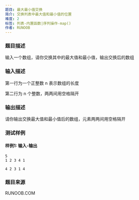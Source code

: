```yaml
---
题目: 最大最小值交换
简介: 交换列表中最大值和最小值的位置
难度: 2
标签: 列表-内置函数|序列操作-map()
作者: RUNOOB
---
```


### 题目描述

输入一个数组，请你交换其中的最大值和最小值，输出交换后的数组

### 输入描述

第一行为一个正整数 n 表示数组的长度

第二行为 n 个整数，两两间用空格隔开

### 输出描述

请你输出交换最大值和最小值后的数组，元素两两间用空格隔开

### 测试样例

#### 样例1: 输入-输出

```
5
1 2 3 4 1
```

```
4 2 3 1 4
```

### 题目来源

RUNOOB.COM
